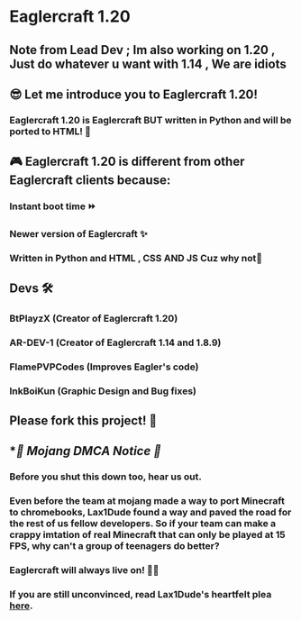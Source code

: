 # Eaglercraft 1.20
Note from Lead Dev ; Im also working on 1.20 , Just do whatever u want with 1.14 , We are idiots
-
## 😎 Let me introduce you to Eaglercraft 1.20!


### Eaglercraft 1.20 is Eaglercraft BUT written in Python and will be ported to HTML! 🔌


## 🎮 Eaglercraft 1.20 is different from other Eaglercraft clients because:


### **Instant boot time** ⏩
### Newer version of Eaglercraft ✨
### Written in Python and HTML , CSS AND JS Cuz why not🐍



## **Devs** 🛠️
### BtPlayzX (Creator of Eaglercraft 1.20)
### AR-DEV-1 (Creator of Eaglercraft 1.14 and 1.8.9)
### FlamePVPCodes (Improves Eagler's code) 
### InkBoiKun (Graphic Design and Bug fixes)

## **Please fork this project!** 🍴

## **🚨 Mojang DMCA Notice 🚨*
### Before you shut this down too, hear us out.
### Even before the team at mojang made a way to port Minecraft to chromebooks, Lax1Dude found a way and paved the road for the rest of us fellow developers. So if your team can make a crappy imtation of real Minecraft that can only be played at 15 FPS, why can't a group of teenagers do better?
### Eaglercraft will always live on! 🦅🧱

### If you are still unconvinced, read Lax1Dude's heartfelt plea [here](https://github.com/lax1dude/eaglercraftx-1.8).
